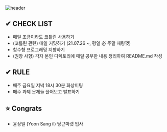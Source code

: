 ![header](https://capsule-render.vercel.app/api?type=waving&color=gradient&customColorList=7&height=320&section=header&text=Kotlism&fontSize=90&fontAlignY=35&desc=🐇%20Let's%20study%20Kotlin%20together!&descAlignY=60)
 
  
## ✔ **CHECK LIST**  
- 매일 조금이라도 코틀린 사용하기  
- (코틀린 관련) 매일 커밋하기 (21.07.26 ~, 평일 必 주말 재량껏)  
- 함수형 프로그래밍 지향하기  
- (권장 사항) 각자 본인 디렉토리에 매일 공부한 내용 정리하여 README.md 작성
  
  
## ✔ **RULE**  
 - 매주 금요일 저녁 18시 30분 화상미팅  
 - 매주 과제 문제들 풀어보고 발표하기  

## ⭐ **Congrats**
 - 윤상일 (Yoon Sang il) 당근마켓 입사
